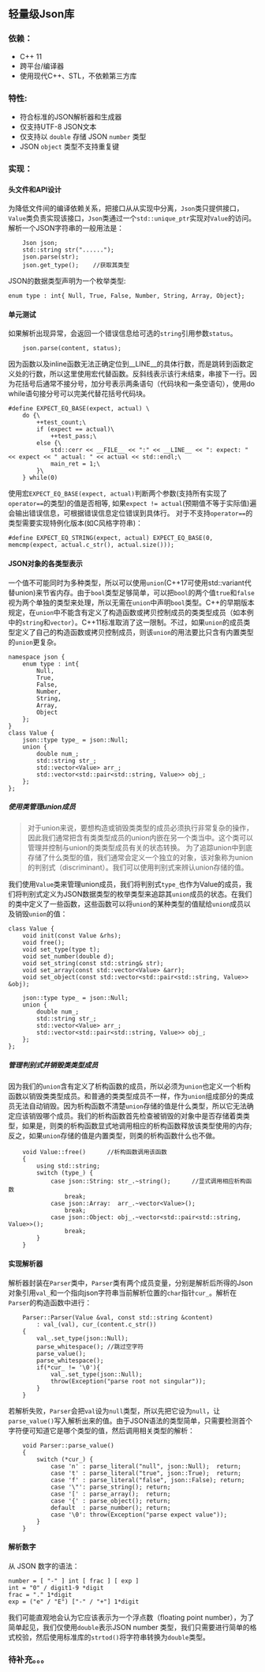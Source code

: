 ## 轻量级Json库

### 依赖：
- C++ 11
- 跨平台/编译器
- 使用现代C++、STL，不依赖第三方库

### 特性:
- 符合标准的JSON解析器和生成器
- 仅支持UTF-8 JSON文本
- 仅支持以 `double` 存储 JSON `number` 类型
- JSON `object` 类型不支持重复键

### 实现：

#### 头文件和API设计
为降低文件间的编译依赖关系，把接口从从实现中分离，`Json`类只提供接口，`Value`类负责实现该接口，`Json`类通过一个`std::unique_ptr`实现对`Value`的访问。
</br>
解析一个JSON字符串的一般用法是：
```
    Json json;
    std::string str("......");
    json.parse(str);
    json.get_type();    //获取其类型
```
JSON的数据类型声明为一个枚举类型:
```
enum type : int{ Null, True, False, Number, String, Array, Object};
```
#### 单元测试
如果解析出现异常，会返回一个错误信息给可选的`string`引用参数`status`。
```
    json.parse(content, status);
```
因为函数以及inline函数无法正确定位到__LINE__的具体行数，而是跳转到函数定义处的行数，所以这里使用宏代替函数。反斜线表示该行未结束，串接下一行。因为花括号后通常不接分号，加分号表示两条语句（代码块和一条空语句），使用do while语句接分号可以完美代替花括号代码块。
```
#define EXPECT_EQ_BASE(expect, actual) \
    do {\
        ++test_count;\
        if (expect == actual)\
            ++test_pass;\
        else {\
            std::cerr << __FILE__ << ":" << __LINE__ << ": expect: " << expect << " actual: " << actual << std::endl;\
            main_ret = 1;\
        }\
    } while(0)
```
使用宏`EXPECT_EQ_BASE(expect, actual)`判断两个参数(支持所有实现了`operator==`的类型)的值是否相等, 如果`expect != actual`(预期值不等于实际值)遍会输出错误信息，可根据错误信息定位错误到具体行。 对于不支持`operator==`的类型需要实现特例化版本(如C风格字符串)：
```
#define EXPECT_EQ_STRING(expect, actual) EXPECT_EQ_BASE(0, memcmp(expect, actual.c_str(), actual.size()));
```
#### JSON对象的各类型表示
一个值不可能同时为多种类型，所以可以使用`union`(C++17可使用std::variant代替union)来节省内存。由于`bool`类型足够简单，可以把`bool`的两个值`true`和`false`视为两个单独的类型来处理，所以无需在`union`中声明`bool`类型。C++的早期版本规定，在`union`中不能含有定义了构造函数或拷贝控制成员的类类型成员（如本例中的`string`和`vector`）。C++11标准取消了这一限制。不过，如果`union`的成员类型定义了自己的构造函数或拷贝控制成员，则该`union`的用法要比只含有内置类型的`union`更复杂。
```
namespace json {
    enum type : int{
        Null,
        True,
        False,
        Number,
        String,
        Array,
        Object
    };
}
class Value {
    json::type type_ = json::Null;
    union {
        double num_;
        std::string str_;
        std::vector<Value> arr_;
        std::vector<std::pair<std::string, Value>> obj_;
    };
};
```
##### 使用类管理union成员
> 对于union来说，要想构造或销毁类类型的成员必须执行非常复杂的操作，因此我们通常把含有类类型成员的union内嵌在另一个类当中。这个类可以管理并控制与union的类类型成员有关的状态转换。
> 为了追踪union中到底存储了什么类型的值，我们通常会定义一个独立的对象，该对象称为union的判别式（discriminant）。我们可以使用判别式来辨认union存储的值。

我们使用`Value`类来管理union成员，我们将判别式`type_`也作为Value的成员，我们将判别式定义为JSON数据类型的枚举类型来追踪其`union`成员的状态。在我们的类中定义了一些函数，这些函数可以将`union`的某种类型的值赋给`union`成员以及销毁`union`的值：
```
class Value {
    void init(const Value &rhs);
    void free();
    void set_type(type t);
    void set_number(double d);
    void set_string(const std::string& str);
    void set_array(const std::vector<Value> &arr);
    void set_object(const std::vector<std::pair<std::string, Value>> &obj);

    json::type type_ = json::Null;
    union {
        double num_;
        std::string str_;
        std::vector<Value> arr_;
        std::vector<std::pair<std::string, Value>> obj_;
    };
};
```
##### 管理判别式并销毁类类型成员
因为我们的`union`含有定义了析构函数的成员，所以必须为`union`也定义一个析构函数以销毁类类型成员。和普通的类类型成员不一样，作为`union`组成部分的类成员无法自动销毁。因为析构函数不清楚`union`存储的值是什么类型，所以它无法确定应该销毁哪个成员。我们的析构函数首先检查被销毁的对象中是否存储着类类型，如果是，则类的析构函数显式地调用相应的析构函数释放该类型使用的内存;反之，如果`union`存储的值是内置类型，则类的析构函数什么也不做。
```
    void Value::free()      //析构函数调用该函数
    {
        using std::string;
        switch (type_) {
            case json::String: str_.~string();      //显式调用相应析构函数
                break;
            case json::Array:  arr_.~vector<Value>();
                break;
            case json::Object: obj_.~vector<std::pair<std::string, Value>>();
                break;
        }
    }
```
#### 实现解析器
解析器封装在`Parser`类中，`Parser`类有两个成员变量，分别是解析后所得的Json对象引用`val_`和一个指向json字符串当前解析位置的`char`指针`cur_`。解析在`Parser`的构造函数中进行：
```
    Parser::Parser(Value &val, const std::string &content)
        : val_(val), cur_(content.c_str())
    {
        val_.set_type(json::Null);
        parse_whitespace(); //跳过空字符
        parse_value();
        parse_whitespace();
        if(*cur_ != '\0'){
            val_.set_type(json::Null);
            throw(Exception("parse root not singular"));
        }
    }
```
若解析失败，`Parser`会把`val`设为`null`类型，所以先把它设为`null`，让`parse_value()`写入解析出来的值。由于JSON语法的类型简单，只需要检测首个字符便可知道它是哪个类型的值，然后调用相关类型的解析：
```
    void Parser::parse_value()
    {
        switch (*cur_) {
            case 'n' : parse_literal("null", json::Null);  return;
            case 't' : parse_literal("true", json::True);  return;
            case 'f' : parse_literal("false", json::False); return;
            case '\"': parse_string(); return;
            case '[' : parse_array();  return;
            case '{' : parse_object(); return;
            default  : parse_number(); return;
            case '\0': throw(Exception("parse expect value"));
        }
    }
```
#### 解析数字
从 JSON 数字的语法：
```
number = [ "-" ] int [ frac ] [ exp ]
int = "0" / digit1-9 *digit
frac = "." 1*digit
exp = ("e" / "E") ["-" / "+"] 1*digit
```
我们可能直观地会认为它应该表示为一个浮点数（floating point number），为了简单起见，我们仅使用`double`表示JSON number 类型，我们只需要进行简单的格式校验，然后使用标准库的`strtod()`将字符串转换为`double`类型。

### 待补充。。。
